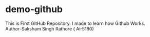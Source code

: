 # demo-github
This is First GitHub Repository. I made to learn how Github Works.
<br>
Author-Saksham Singh Rathore ( Air5180)